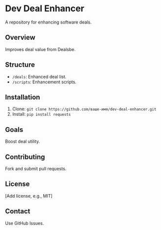 # Dev Deal Enhancer
A repository for enhancing software deals.

## Overview
Improves deal value from Dealsbe.

## Structure
- `/deals`: Enhanced deal list.
- `/scripts`: Enhancement scripts.

## Installation
1. Clone: `git clone https://github.com/ваше-имя/dev-deal-enhancer.git`
2. Install: `pip install requests`

## Goals
Boost deal utility.

## Contributing
Fork and submit pull requests.

## License
[Add license, e.g., MIT]

## Contact
Use GitHub Issues.

